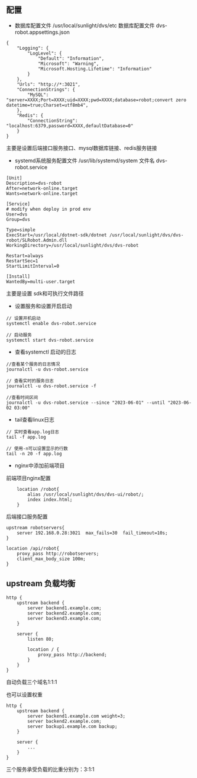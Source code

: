 ## 配置

- 数据库配置文件
/usr/local/sunlight/dvs/etc 数据库配置文件
dvs-robot.appsettings.json
```
{
    "Logging": {
        "LogLevel": {
            "Default": "Information",
            "Microsoft": "Warning",
            "Microsoft.Hosting.Lifetime": "Information"
        }
    },
    "Urls": "http://*:3021",
    "ConnectionStrings": {
        "MySQL": "server=XXXX;Port=XXXX;uid=XXXX;pwd=XXXX;database=robot;convert zero datetime=true;Charset=utf8mb4",
    },
    "Redis": {
        "ConnectionString": "localhost:6379,password=XXXX,defaultDatabase=0"
    }
}
```

主要是设置后端接口服务接口、mysql数据库链接、redis服务链接

- systemd系统服务配置文件
/usr/lib/systemd/system
文件名 dvs-robot.service

```
[Unit]
Description=dvs-robot
After=network-online.target
Wants=network-online.target

[Service]
# modify when deploy in prod env
User=dvs
Group=dvs

Type=simple
ExecStart=/usr/local/dotnet-sdk/dotnet /usr/local/sunlight/dvs/dvs-robot/SLRobot.Admin.dll
WorkingDirectory=/usr/local/sunlight/dvs/dvs-robot

Restart=always
RestartSec=1
StartLimitInterval=0

[Install]
WantedBy=multi-user.target

```

主要是设置 sdk和可执行文件路径 

- 设置服务和设置开启启动

```
// 设置开机启动
systemctl enable dvs-robot.service

// 启动服务
systemctl start dvs-robot.service
```

- 查看systemctl 启动的日志
```
//查看某个服务的日志情况
journalctl -u dvs-robot.service

// 查看实时的服务日志
journalctl -u dvs-robot.service -f

//查看时间区间
journalctl -u dvs-robot.service --since "2023-06-01" --until "2023-06-02 03:00"
```

- tail查看linux日志
```
// 实时查看app.log日志
tail -f app.log

// 使用-n可以设置显示的行数
tail -n 20 -f app.log
```  

- nginx中添加前端项目

前端项目nginx配置

```
    location /robot{
        alias /usr/local/sunlight/dvs/dvs-ui/robot/;
        index index.html;
    }
```

后端接口服务配置
```
upstream robotservers{
    server 192.168.0.28:3021  max_fails=30  fail_timeout=10s;
}

location /api/robot{
    proxy_pass http://robotservers;
    client_max_body_size 100m;
}
```


## upstream 负载均衡
```
http {
    upstream backend {
        server backend1.example.com;
        server backend2.example.com;
        server backend3.example.com;
    }

    server {
        listen 80;

        location / {
            proxy_pass http://backend;
        }
    }
}
```
自动负载三个域名1:1:1

也可以设置权重
```
http {
    upstream backend {
        server backend1.example.com weight=3;
        server backend2.example.com;
        server backup1.example.com backup;
    }

    server {
        ...
    }
}
```
三个服务承受负载的比重分别为：3:1:1
